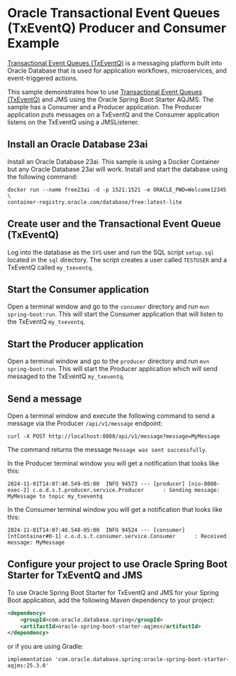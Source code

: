 # Oracle Transactional Event Queues (TxEventQ) Producer and Consumer Example

[Transactional Event Queues (TxEventQ)](https://docs.oracle.com/en/database/oracle/oracle-database/23/adque/aq-introduction.html) is a messaging platform built into Oracle Database that is used for application workflows, microservices, and event-triggered actions.

This sample demonstrates how to use [Transactional Event Queues (TxEventQ)](https://docs.oracle.com/en/database/oracle/oracle-database/23/adque/aq-introduction.html) and JMS using the Oracle Spring Boot Starter AQJMS. The sample has a Consumer and a Producer application. The Producer application puts messages on a TxEventQ and the Consumer application listens on the TxEventQ using a JMSListener.

## Install an Oracle Database 23ai

Install an Oracle Database 23ai. This sample is using a Docker Container but any Oracle Database 23ai will work. Install and start the database using the following command:

```shell
docker run --name free23ai -d -p 1521:1521 -e ORACLE_PWD=Welcome12345 \
container-registry.oracle.com/database/free:latest-lite
```

## Create user and the Transactional Event Queue (TxEventQ)

Log into the database as the `SYS` user and run the SQL script `setup.sql` located in the `sql` directory. The script creates a user called `TESTUSER` and a TxEventQ called `my_txeventq`.

## Start the Consumer application

Open a terminal window and go to the `consumer` directory and run `mvn spring-boot:run`. This will start the Consumer application that will listen to the TxEventQ `my_txeventq`.

## Start the Producer application

Open a terminal window and go to the `producer` directory and run `mvn spring-boot:run`. This will start the Producer application which will send messaged to the TxEventQ `my_txeventq`.

## Send a message

Open a terminal window and execute the following command to send a message via the Producer `/api/v1/message` endpoint:

```shell
curl -X POST http://localhost:8080/api/v1/message?message=MyMessage
```

The command returns the message `Message was sent successfully`.

In the Producer terminal window you will get a notification that looks like this:

```log
2024-11-01T14:07:40.549-05:00  INFO 94573 --- [producer] [nio-8080-exec-2] c.o.d.s.t.producer.service.Producer      : Sending message: MyMessage to topic my_txeventq
```

In the Consumer terminal window you will get a notification that looks like this:

```log
2024-11-01T14:07:40.548-05:00  INFO 94524 --- [consumer] [ntContainer#0-1] c.o.d.s.t.consumer.service.Consumer      : Received message: MyMessage
```

## Configure your project to use Oracle Spring Boot Starter for TxEventQ and JMS

To use Oracle Spring Boot Starter for TxEventQ and JMS for your Spring Boot application, add the following Maven dependency to your project:

```xml
<dependency>
    <groupId>com.oracle.database.spring</groupId>
    <artifactId>oracle-spring-boot-starter-aqjms</artifactId>
</dependency>
```

or if you are using Gradle:

```text
implementation 'com.oracle.database.spring:oracle-spring-boot-starter-aqjms:25.3.0'
```
